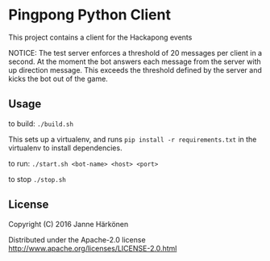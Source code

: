 # Pingpong Python Client

This project contains a client for the Hackapong events

NOTICE: The test server enforces a threshold of 20 messages per client in a second. At the moment the bot answers each message from the server with up direction message. This exceeds the threshold defined by the server and kicks the bot out of the game.

## Usage

to build:
`./build.sh`

This sets up a virtualenv, and runs `pip install -r requirements.txt` in the virtualenv
to install dependencies.

to run:
`./start.sh <bot-name> <host> <port>`

to stop
`./stop.sh`

## License

Copyright (C) 2016 Janne Härkönen

Distributed under the Apache-2.0 license http://www.apache.org/licenses/LICENSE-2.0.html
